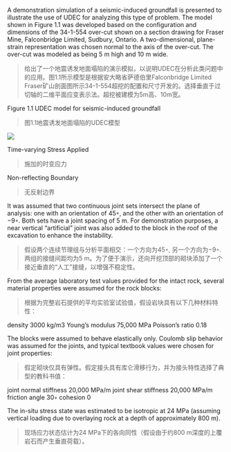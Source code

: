 A demonstration simulation of a seismic-induced groundfall is presented to illustrate the use of UDEC for analyzing this type of problem. The model shown in Figure 1.1 was developed based on the configuration and dimensions of the 34-1-554 over-cut shown on a section drawing for Fraser Mine, Falconbridge Limited, Sudbury, Ontario. A two-dimensional, plane-strain representation was chosen normal to the axis of the over-cut. The over-cut was modeled as being 5 m high and 10 m wide.
>给出了一个地震诱发地面塌陷的演示模拟，以说明UDEC在分析此类问题中的应用。图1.1所示模型是根据安大略省萨德伯里Falconbridge Limited Fraser矿山剖面图所示34-1-554超挖的配置和尺寸开发的。选择垂直于过切轴的二维平面应变表示法。超挖被建模为5m高、10m宽。

Figure 1.1 UDEC model for seismic-induced groundfall
>图1.1地震诱发地面塌陷的UDEC模型

![](https://obsidianxjb.oss-cn-hangzhou.aliyuncs.com/obsidian/202210142116503.png)

Time-varying Stress Applied
>施加的时变应力

Non-reflecting Boundary
>无反射边界

It was assumed that two continuous joint sets intersect the plane of analysis: one with an orientation of 45◦, and the other with an orientation of −9◦. Both sets have a joint spacing of 5 m. For demonstration purposes, a near vertical “artificial” joint was also added to the block in the roof of the excavation to enhance the instability.
>假设两个连续节理组与分析平面相交：一个方向为45◦, 另一个方向为−9◦. 两组的接缝间距均为5 m。为了便于演示，还向开挖顶部的砌块添加了一个接近垂直的“人工”接缝，以增强不稳定性。

From the average laboratory test values provided for the intact rock, several material properties were assumed for the rock blocks:
>根据为完整岩石提供的平均实验室试验值，假设岩块具有以下几种材料特性：

density 3000 kg/m3
Young’s modulus 75,000 MPa
Poisson’s ratio 0.18

The blocks were assumed to behave elastically only. Coulomb slip behavior was assumed for the joints, and typical textbook values were chosen for joint properties:
>假定砌块仅具有弹性。假定接头具有库仑滑移行为，并为接头特性选择了典型的教科书值：

joint normal stiffness 20,000 MPa/m
joint shear stiffness 20,000 MPa/m
friction angle 30◦
cohesion 0

The in-situ stress state was estimated to be isotropic at 24 MPa (assuming vertical loading due to overlaying rock at a depth of approximately 800 m).
>现场应力状态估计为24 MPa下的各向同性（假设由于约800 m深度的上覆岩石而产生垂直荷载）。